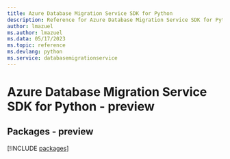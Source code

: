 ```yaml
---
title: Azure Database Migration Service SDK for Python
description: Reference for Azure Database Migration Service SDK for Python
author: lmazuel
ms.author: lmazuel
ms.data: 05/17/2023
ms.topic: reference
ms.devlang: python
ms.service: databasemigrationservice
---
```

# Azure Database Migration Service SDK for Python - preview
## Packages - preview
[!INCLUDE [packages](database-migration-service-index.md)]